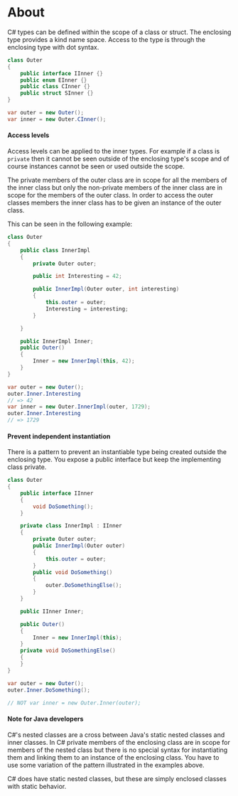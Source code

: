 # About

C# types can be defined within the scope of a class or struct. The enclosing type provides a kind name space. Access to the type is through the enclosing type with dot syntax.

```csharp
class Outer
{
    public interface IInner {}
    public enum EInner {}
    public class CInner {}
    public struct SInner {}
}

var outer = new Outer();
var inner = new Outer.CInner();
```

#### Access levels

Access levels can be applied to the inner types. For example if a class is `private` then it cannot be seen outside of the enclosing type's scope and of course instances cannot be seen or used outside the scope.

The private members of the outer class are in scope for all the members of the inner class but only the non-private members of the inner class are in scope for the members of the outer class. In order to access the outer classes members the inner class has to be given an instance of the outer class.

This can be seen in the following example:

```csharp
class Outer
{
    public class InnerImpl
    {
        private Outer outer;

        public int Interesting = 42;

        public InnerImpl(Outer outer, int interesting)
        {
            this.outer = outer;
            Interesting = interesting;
        }

    }

    public InnerImpl Inner;
    public Outer()
    {
        Inner = new InnerImpl(this, 42);
    }
}

var outer = new Outer();
outer.Inner.Interesting
// => 42
var inner = new Outer.InnerImpl(outer, 1729);
outer.Inner.Interesting
// => 1729
```

#### Prevent independent instantiation

There is a pattern to prevent an instantiable type being created outside the enclosing type. You expose a public interface but keep the implementing class private.

```csharp
class Outer
{
    public interface IInner
    {
        void DoSomething();
    }

    private class InnerImpl : IInner
    {
        private Outer outer;
        public InnerImpl(Outer outer)
        {
            this.outer = outer;
        }
        public void DoSomething()
        {
            outer.DoSomethingElse();
        }
    }

    public IInner Inner;

    public Outer()
    {
        Inner = new InnerImpl(this);
    }
    private void DoSomethingElse()
    {
    }
}

var outer = new Outer();
outer.Inner.DoSomething();

// NOT var inner = new Outer.Inner(outer);
```

#### Note for Java developers

C#'s nested classes are a cross between Java's static nested classes and inner classes. In C# private members of the enclosing class are in scope for members of the nested class but there is no special syntax for instantiating them and linking them to an instance of the enclosing class. You have to use some variation of the pattern illustrated in the examples above.

C# does have static nested classes, but these are simply enclosed classes with static behavior.

[nested-types]: https://docs.microsoft.com/en-us/dotnet/csharp/programming-guide/classes-and-structs/nested-types
